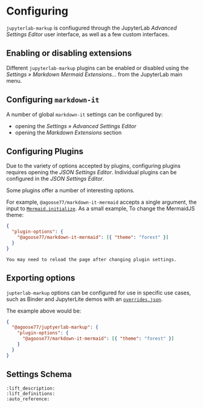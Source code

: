 # Configuring

`jupyterlab-markup` is confiugured through the JupyterLab _Advanced Settings Editor_
user interface, as well as a few custom interfaces.

## Enabling or disabling extensions

Different `jupyterlab-markup` plugins can be enabled or disabled using the _Settings
&raquo; Markdown Mermaid Extensions..._ from the JupyterLab main menu.

## Configuring `markdown-it`

A number of global `markdown-it` settings can be configured by:

- opening the _Settings &raquo; Advanced Settings Editor_
- opening the _Markdown Extensions_ section

## Configuring Plugins

Due to the variety of options accepted by plugins, configuring plugins requires opening
the _JSON Settings Editor_. Individual plugins can be configured in the _JSON Settings
Editor_.

Some plugins offer a number of interesting options.

For example, `@agoose77/markdown-it-mermaid` accepts a single argument, the input to
[`Mermaid.initialize`][mermaid-configuration]. As a small example, To change the
MermaidJS theme:

[mermaid-configuration]: https://mermaid-js.github.io/mermaid/#/Setup?id=configuration

```json
{
  "plugin-options": {
    "@agoose77/markdown-it-mermaid": [{ "theme": "forest" }]
  }
}
```

```{hint}
You may need to reload the page after changing plugin settings.
```

## Exporting options

`jupterlab-markup` options can be configured for use in specific use cases, such as
Binder and JupyterLite demos with an [`overrides.json`][overrides].

[overrides]:
  https://jupyterlab.readthedocs.io/en/stable/user/directories.html#overrides-json

The example above would be:

```json
{
  "@agoose77/juptyerlab-markup": {
    "plugin-options": {
      "@agoose77/markdown-it-mermaid": [{ "theme": "forest" }]
    }
  }
}
```

## Settings Schema

```{jsonschema} ../schema/core.json
:lift_description:
:lift_definitions:
:auto_reference:
```
